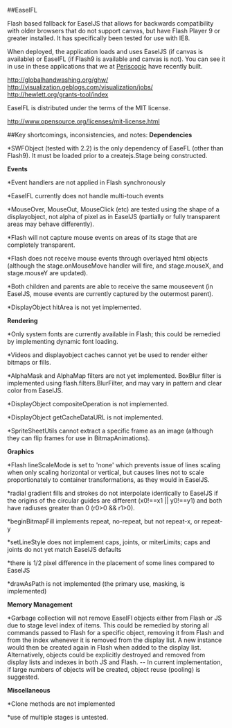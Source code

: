 ##EaselFL

Flash based fallback for EaselJS that allows for backwards compatibility
with older browsers that do not support canvas, but have Flash Player 9
or greater installed. It has specifically been tested for use with IE8.

When deployed, the application loads and uses EaselJS (if canvas is available) 
or EaselFL (if Flash9 is available and canvas is not). You can see it in use
in these applications that we at <a href="http://periscopic.com">Periscopic</a> 
have recently built.

<http://globalhandwashing.org/ghw/> <br> <http://visualization.geblogs.com/visualization/jobs/> <br> <http://hewlett.org/grants-tool/index>

EaselFL is distributed under the terms of the MIT license.

<http://www.opensource.org/licenses/mit-license.html>

##Key shortcomings, inconsistencies, and notes:
**Dependencies**

*SWFObject (tested with 2.2) is the only dependency of EaseFL (other than Flash9). 
It must be loaded prior to a createjs.Stage being constructed.

**Events**

*Event handlers are not applied in Flash synchronously

*EaselFL currently does not handle multi-touch events

*MouseOver, MouseOut, MouseClick (etc) are tested using the shape of a
displayobject, not alpha of pixel as in EaselJS (partially or fully transparent
areas may behave differently).

*Flash will not capture mouse events on areas of its stage
that are completely transparent.

*Flash does not receive mouse events through overlayed html objects
(although the stage.onMouseMove handler will fire, and stage.mouseX, and
stage.mouseY are updated).

*Both children and parents are able to receive the same mouseevent
(in EaselJS, mouse events are currently captured by the outermost parent).

*DisplayObject hitArea is not yet implemented.

**Rendering**

*Only system fonts are currently available in Flash; this could
be remedied by implementing dynamic font loading.

*Videos and displayobject caches cannot yet be used to render either
bitmaps or fills.

*AlphaMask and AlphaMap filters are not yet implemented. BoxBlur filter
is implemented using flash.filters.BlurFilter, and may vary in
pattern and clear color from EaselJS.

*DisplayObject compositeOperation is not implemented.

*DisplayObject getCacheDataURL is not implemented.

*SpriteSheetUtils cannot extract a specific frame as an image (although they
can flip frames for use in BitmapAnimations).


**Graphics**

*Flash lineScaleMode is set to 'none' which prevents issue of lines
scaling when only scaling horizontal or vertical, but causes lines not
to scale proportionately to container transformations, as they would
in EaselJS.

*radial gradient fills and strokes do not interpolate identically to EaselJS 
if the origins of the circular guides are different (x0!==x1 || y0!==y1) 
and both have radiuses greater than 0 (r0>0 && r1>0).

*beginBitmapFill implements repeat, no-repeat, but not repeat-x, or repeat-y

*setLineStyle does not implement caps, joints, or miterLimits; caps and joints 
do not yet match EaselJS defaults

*there is 1/2 pixel difference in the placement of some lines compared
to EaselJS

*drawAsPath is not implemented (the primary use, masking, is implemented)

**Memory Management**

*Garbage collection will not remove EaselFl objects either from
Flash or JS due to stage level index of items. This could be
remedied by storing all commands passed to Flash for a specific
object, removing it from Flash and from the index whenever it is
removed from the display list. A new instance would then be created
again in Flash when added to the display list. Alternatively,
objects could be explicitly destroyed and removed from display lists
and indexes in both JS and Flash. -- In current implementation,
if large numbers of objects will be created, object reuse (pooling)
is suggested.

**Miscellaneous**

*Clone methods are not implemented

*use of multiple stages is untested.
